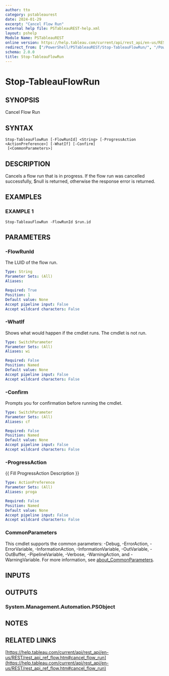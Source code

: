 ```yaml
---
author: tto
category: pstableaurest
date: 2024-01-29
excerpt: "Cancel Flow Run"
external help file: PSTableauREST-help.xml
layout: pshelp
Module Name: PSTableauREST
online version: https://help.tableau.com/current/api/rest_api/en-us/REST/rest_api_ref_flow.htm#cancel_flow_run
redirect_from: ["/PowerShell/PSTableauREST/Stop-TableauFlowRun/", "/PowerShell/PSTableauREST/stop-tableauflowrun/", "/PowerShell/stop-tableauflowrun/"]
schema: 2.0.0
title: Stop-TableauFlowRun
---
```


# Stop-TableauFlowRun

## SYNOPSIS
Cancel Flow Run

## SYNTAX

```
Stop-TableauFlowRun [-FlowRunId] <String> [-ProgressAction <ActionPreference>] [-WhatIf] [-Confirm]
 [<CommonParameters>]
```

## DESCRIPTION
Cancels a flow run that is in progress.
If the flow run was cancelled successfully, $null is returned, otherwise the response error is returned.

## EXAMPLES

### EXAMPLE 1
```
Stop-TableauFlowRun -FlowRunId $run.id
```

## PARAMETERS

### -FlowRunId
The LUID of the flow run.

```yaml
Type: String
Parameter Sets: (All)
Aliases:

Required: True
Position: 1
Default value: None
Accept pipeline input: False
Accept wildcard characters: False
```

### -WhatIf
Shows what would happen if the cmdlet runs.
The cmdlet is not run.

```yaml
Type: SwitchParameter
Parameter Sets: (All)
Aliases: wi

Required: False
Position: Named
Default value: None
Accept pipeline input: False
Accept wildcard characters: False
```

### -Confirm
Prompts you for confirmation before running the cmdlet.

```yaml
Type: SwitchParameter
Parameter Sets: (All)
Aliases: cf

Required: False
Position: Named
Default value: None
Accept pipeline input: False
Accept wildcard characters: False
```

### -ProgressAction
{{ Fill ProgressAction Description }}

```yaml
Type: ActionPreference
Parameter Sets: (All)
Aliases: proga

Required: False
Position: Named
Default value: None
Accept pipeline input: False
Accept wildcard characters: False
```

### CommonParameters
This cmdlet supports the common parameters: -Debug, -ErrorAction, -ErrorVariable, -InformationAction, -InformationVariable, -OutVariable, -OutBuffer, -PipelineVariable, -Verbose, -WarningAction, and -WarningVariable. For more information, see [about_CommonParameters](http://go.microsoft.com/fwlink/?LinkID=113216).

## INPUTS

## OUTPUTS

### System.Management.Automation.PSObject
## NOTES

## RELATED LINKS

[https://help.tableau.com/current/api/rest_api/en-us/REST/rest_api_ref_flow.htm#cancel_flow_run](https://help.tableau.com/current/api/rest_api/en-us/REST/rest_api_ref_flow.htm#cancel_flow_run)

